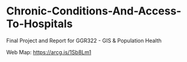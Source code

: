 # Chronic-Conditions-And-Access-To-Hospitals

Final Project and Report for GGR322 - GIS & Population Health

Web Map: https://arcg.is/1Sb8Lm1
